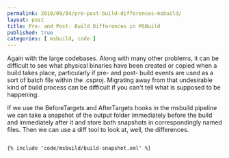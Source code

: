 ```yaml
---
permalink: 2018/09/04/pre-post-build-differences-msbuild/
layout: post
title: Pre- and Post- Build Differences in MSBuild
published: true
categories: [ msbuild, code ]
---
```


Again with the large codebases. Along with many other problems, it can be difficult to see what physical binaries 
have been created or copied when a build takes place, particularly if pre- and post- build events are used as a sort 
of batch file within the .csproj. Migrating away from that undesirable kind of build process can be difficult if you can't 
tell what is supposed to be happening. 

If we use the BeforeTargets and AfterTargets hooks in the msbuild pipeline we can 
take a snapshot of the output folder immediately before the build and immediately after it and store both snapshots in 
correspondingly named files. Then we can use a diff tool to look at, well, the differences. 

~~~xml

{% include 'code/msbuild/build-snapshot.xml' %}

~~~


